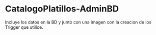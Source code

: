 # CatalogoPlatillos-AdminBD
Incluye los datos en la BD y junto con una imagen con la creacion de los Trigger
que utilice.
